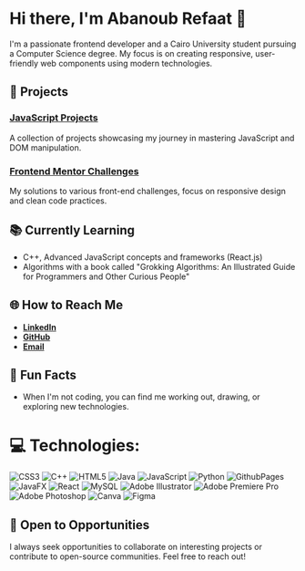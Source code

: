 # Hi there, I'm Abanoub Refaat 👋

I'm a passionate frontend developer and a Cairo University student pursuing a Computer Science degree. My focus is on creating responsive, user-friendly web components using modern technologies.

## 🚀 Projects

### [JavaScript Projects](https://github.com/abanoub-refaat/JavaScript_Projects)
A collection of projects showcasing my journey in mastering JavaScript and DOM manipulation.

### [Frontend Mentor Challenges](https://github.com/abanoub-refaat/FrontendMentor_Challenges)
My solutions to various front-end challenges, focus on responsive design and clean code practices.

## 📚 Currently Learning

- C++, Advanced JavaScript concepts and frameworks (React.js)
- Algorithms with a book called "Grokking Algorithms: An Illustrated Guide for Programmers and Other Curious People"

## 🌐 How to Reach Me

- [**LinkedIn**](https://www.linkedin.com/in/abanoubrefaat/)
- [**GitHub**](https://github.com/abanoub-refaat)
- [**Email**](abanoubref3at18@gmail.com)

## 🎨 Fun Facts

- When I'm not coding, you can find me working out, drawing, or exploring new technologies.


# 💻 Technologies:
![CSS3](https://img.shields.io/badge/css3-%231572B6.svg?style=for-the-badge&logo=css3&logoColor=white) ![C++](https://img.shields.io/badge/c++-%2300599C.svg?style=for-the-badge&logo=c%2B%2B&logoColor=white) ![HTML5](https://img.shields.io/badge/html5-%23E34F26.svg?style=for-the-badge&logo=html5&logoColor=white) ![Java](https://img.shields.io/badge/java-%23ED8B00.svg?style=for-the-badge&logo=openjdk&logoColor=white) ![JavaScript](https://img.shields.io/badge/javascript-%23323330.svg?style=for-the-badge&logo=javascript&logoColor=%23F7DF1E) ![Python](https://img.shields.io/badge/python-3670A0?style=for-the-badge&logo=python&logoColor=ffdd54) ![GithubPages](https://img.shields.io/badge/github%20pages-121013?style=for-the-badge&logo=github&logoColor=white) ![JavaFX](https://img.shields.io/badge/javafx-%23FF0000.svg?style=for-the-badge&logo=javafx&logoColor=white) ![React](https://img.shields.io/badge/react-%2320232a.svg?style=for-the-badge&logo=react&logoColor=%2361DAFB) ![MySQL](https://img.shields.io/badge/mysql-4479A1.svg?style=for-the-badge&logo=mysql&logoColor=white) ![Adobe Illustrator](https://img.shields.io/badge/adobe%20illustrator-%23FF9A00.svg?style=for-the-badge&logo=adobe%20illustrator&logoColor=white) ![Adobe Premiere Pro](https://img.shields.io/badge/Adobe%20Premiere%20Pro-9999FF.svg?style=for-the-badge&logo=Adobe%20Premiere%20Pro&logoColor=white) ![Adobe Photoshop](https://img.shields.io/badge/adobe%20photoshop-%2331A8FF.svg?style=for-the-badge&logo=adobe%20photoshop&logoColor=white) ![Canva](https://img.shields.io/badge/Canva-%2300C4CC.svg?style=for-the-badge&logo=Canva&logoColor=white) ![Figma](https://img.shields.io/badge/figma-%23F24E1E.svg?style=for-the-badge&logo=figma&logoColor=white)

## 🌱 Open to Opportunities

I always seek opportunities to collaborate on interesting projects or contribute to open-source communities. Feel free to reach out!
